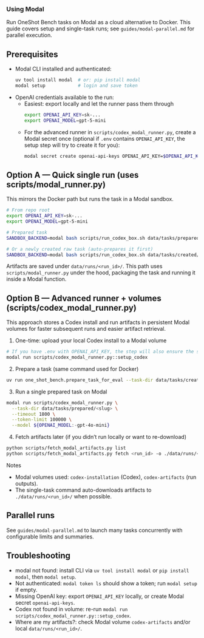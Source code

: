 ### Using Modal

Run OneShot Bench tasks on Modal as a cloud alternative to Docker. This guide covers setup and single-task runs; see `guides/modal-parallel.md` for parallel execution.

## Prerequisites
- Modal CLI installed and authenticated:
  ```bash
  uv tool install modal  # or: pip install modal
  modal setup            # login and save token
  ```
- OpenAI credentials available to the run:
  - Easiest: export locally and let the runner pass them through
    ```bash
    export OPENAI_API_KEY=sk-...
    export OPENAI_MODEL=gpt-5-mini
    ```
  - For the advanced runner in `scripts/codex_modal_runner.py`, create a Modal secret once (optional if `.env` contains `OPENAI_API_KEY`, the setup step will try to create it for you):
    ```bash
    modal secret create openai-api-keys OPENAI_API_KEY=$OPENAI_API_KEY
    ```

## Option A — Quick single run (uses scripts/modal_runner.py)
This mirrors the Docker path but runs the task in a Modal sandbox.

```bash
# From repo root
export OPENAI_API_KEY=sk-...
export OPENAI_MODEL=gpt-5-mini

# Prepared task
SANDBOX_BACKEND=modal bash scripts/run_codex_box.sh data/tasks/prepared/<slug>

# Or a newly created raw task (auto-prepares it first)
SANDBOX_BACKEND=modal bash scripts/run_codex_box.sh data/tasks/created/<task_id_timestamp>
```

Artifacts are saved under `data/runs/<run_id>/`. This path uses `scripts/modal_runner.py` under the hood, packaging the task and running it inside a Modal function.

## Option B — Advanced runner + volumes (scripts/codex_modal_runner.py)
This approach stores a Codex install and run artifacts in persistent Modal volumes for faster subsequent runs and easier artifact retrieval.

1) One-time: upload your local Codex install to a Modal volume
```bash
# If you have .env with OPENAI_API_KEY, the step will also ensure the secret exists
modal run scripts/codex_modal_runner.py::setup_codex
```

2) Prepare a task (same command used for Docker)
```bash
uv run one_shot_bench.prepare_task_for_eval --task-dir data/tasks/created/<task_id_timestamp>
```

3) Run a single prepared task on Modal
```bash
modal run scripts/codex_modal_runner.py \
  --task-dir data/tasks/prepared/<slug> \
  --timeout 1800 \
  --token-limit 100000 \
  --model ${OPENAI_MODEL:-gpt-4o-mini}
```

4) Fetch artifacts later (if you didn’t run locally or want to re-download)
```bash
python scripts/fetch_modal_artifacts.py list
python scripts/fetch_modal_artifacts.py fetch <run_id> -o ./data/runs/<run_id>
```

Notes
- Modal volumes used: `codex-installation` (Codex), `codex-artifacts` (run outputs).
- The single-task command auto-downloads artifacts to `./data/runs/<run_id>/` when possible.

## Parallel runs
See `guides/modal-parallel.md` to launch many tasks concurrently with configurable limits and summaries.

## Troubleshooting
- modal not found: install CLI via `uv tool install modal` or `pip install modal`, then `modal setup`.
- Not authenticated: `modal token ls` should show a token; run `modal setup` if empty.
- Missing OpenAI key: export `OPENAI_API_KEY` locally, or create Modal secret `openai-api-keys`.
- Codex not found in volume: re-run `modal run scripts/codex_modal_runner.py::setup_codex`.
- Where are my artifacts?: check Modal volume `codex-artifacts` and/or local `data/runs/<run_id>/`.

